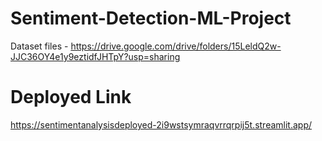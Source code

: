# Sentiment-Detection-ML-Project

Dataset files - https://drive.google.com/drive/folders/15LeldQ2w-JJC36OY4e1y9eztidfJHTpY?usp=sharing
# Deployed Link 

https://sentimentanalysisdeployed-2i9wstsymraqvrrqrpij5t.streamlit.app/
